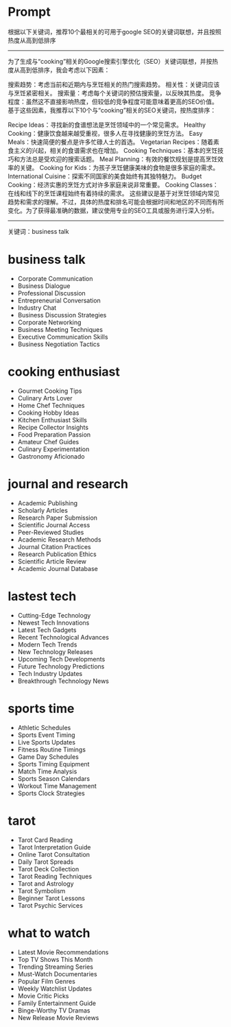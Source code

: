# Prompt
根据以下关键词，推荐10个最相关的可用于google SEO的关键词联想，并且按照热度从高到低排序

---

为了生成与“cooking”相关的Google搜索引擎优化（SEO）关键词联想，并按热度从高到低排序，我会考虑以下因素：

搜索趋势：考虑当前和近期内与烹饪相关的热门搜索趋势。
相关性：关键词应该与烹饪紧密相关。
搜索量：考虑每个关键词的预估搜索量，以反映其热度。
竞争程度：虽然这不直接影响热度，但较低的竞争程度可能意味着更高的SEO价值。
基于这些因素，我推荐以下10个与“cooking”相关的SEO关键词，按热度排序：

Recipe Ideas：寻找新的食谱想法是烹饪领域中的一个常见需求。
Healthy Cooking：健康饮食越来越受重视，很多人在寻找健康的烹饪方法。
Easy Meals：快速简便的餐点是许多忙碌人士的首选。
Vegetarian Recipes：随着素食主义的兴起，相关的食谱需求也在增加。
Cooking Techniques：基本的烹饪技巧和方法总是受欢迎的搜索话题。
Meal Planning：有效的餐饮规划是提高烹饪效率的关键。
Cooking for Kids：为孩子烹饪健康美味的食物是很多家庭的需求。
International Cuisine：探索不同国家的美食始终有其独特魅力。
Budget Cooking：经济实惠的烹饪方式对许多家庭来说非常重要。
Cooking Classes：在线和线下的烹饪课程始终有着持续的需求。
这些建议是基于对烹饪领域内常见趋势和需求的理解。不过，具体的热度和排名可能会根据时间和地区的不同而有所变化。为了获得最准确的数据，建议使用专业的SEO工具或服务进行深入分析。


----
关键词：business talk

# business talk
 - Corporate Communication
 - Business Dialogue
 - Professional Discussion
 - Entrepreneurial Conversation
 - Industry Chat
 - Business Discussion Strategies
 - Corporate Networking
 - Business Meeting Techniques
 - Executive Communication Skills
 - Business Negotiation Tactics


# cooking enthusiast
 - Gourmet Cooking Tips
 - Culinary Arts Lover
 - Home Chef Techniques
 - Cooking Hobby Ideas
 - Kitchen Enthusiast Skills
 - Recipe Collector Insights
 - Food Preparation Passion
 - Amateur Chef Guides
 - Culinary Experimentation
 - Gastronomy Aficionado

# journal and research
 - Academic Publishing
 - Scholarly Articles
 - Research Paper Submission
 - Scientific Journal Access
 - Peer-Reviewed Studies
 - Academic Research Methods
 - Journal Citation Practices
 - Research Publication Ethics
 - Scientific Article Review
 - Academic Journal Database


# lastest tech
 - Cutting-Edge Technology
 - Newest Tech Innovations
 - Latest Tech Gadgets
 - Recent Technological Advances
 - Modern Tech Trends
 - New Technology Releases
 - Upcoming Tech Developments
 - Future Technology Predictions
 - Tech Industry Updates
 - Breakthrough Technology News


# sports time
 - Athletic Schedules
 - Sports Event Timing
 - Live Sports Updates
 - Fitness Routine Timings
 - Game Day Schedules
 - Sports Timing Equipment
 - Match Time Analysis
 - Sports Season Calendars
 - Workout Time Management
 - Sports Clock Strategies


# tarot
 - Tarot Card Reading
 - Tarot Interpretation Guide
 - Online Tarot Consultation
 - Daily Tarot Spreads
 - Tarot Deck Collection
 - Tarot Reading Techniques
 - Tarot and Astrology
 - Tarot Symbolism
 - Beginner Tarot Lessons
 - Tarot Psychic Services

# what to watch
 - Latest Movie Recommendations
 - Top TV Shows This Month
 - Trending Streaming Series
 - Must-Watch Documentaries
 - Popular Film Genres
 - Weekly Watchlist Updates
 - Movie Critic Picks
 - Family Entertainment Guide
 - Binge-Worthy TV Dramas
 - New Release Movie Reviews
